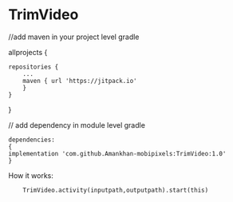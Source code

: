 # TrimVideo

//add maven in your project level gradle

allprojects {

	repositories {
		...
		maven { url 'https://jitpack.io' 
		}
	}
}

// add dependency in module level gradle

````
dependencies:
{
implementation 'com.github.Amankhan-mobipixels:TrimVideo:1.0'
}

````

How it works:

        TrimVideo.activity(inputpath,outputpath).start(this)
